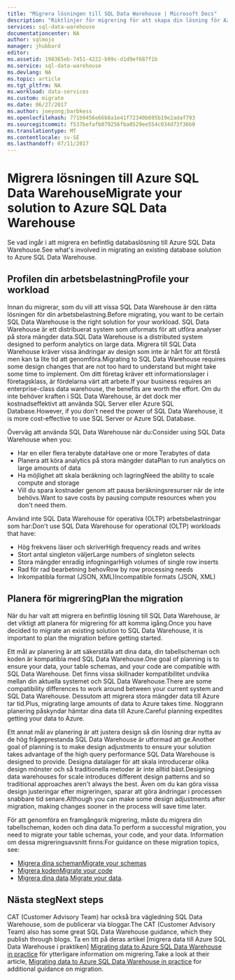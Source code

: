 ```yaml
---
title: "Migrera lösningen till SQL Data Warehouse | Microsoft Docs"
description: "Riktlinjer för migrering för att skapa din lösning för Azure SQL Data Warehouse-plattformen."
services: sql-data-warehouse
documentationcenter: NA
author: sqlmojo
manager: jhubbard
editor: 
ms.assetid: 198365eb-7451-4222-b99c-d1d9ef687f1b
ms.service: sql-data-warehouse
ms.devlang: NA
ms.topic: article
ms.tgt_pltfrm: NA
ms.workload: data-services
ms.custom: migrate
ms.date: 06/27/2017
ms.author: joeyong;barbkess
ms.openlocfilehash: 771b9456e66b8a1e41f72340b695b19e2adaf793
ms.sourcegitcommit: f537befafb079256fba0529ee554c034d73f36b0
ms.translationtype: MT
ms.contentlocale: sv-SE
ms.lasthandoff: 07/11/2017
---
```

# <a name="migrate-your-solution-to-azure-sql-data-warehouse"></a><span data-ttu-id="a246c-103">Migrera lösningen till Azure SQL Data Warehouse</span><span class="sxs-lookup"><span data-stu-id="a246c-103">Migrate your solution to Azure SQL Data Warehouse</span></span>
<span data-ttu-id="a246c-104">Se vad ingår i att migrera en befintlig databaslösning till Azure SQL Data Warehouse.</span><span class="sxs-lookup"><span data-stu-id="a246c-104">See what's involved in migrating an existing database solution to Azure SQL Data Warehouse.</span></span> 

## <a name="profile-your-workload"></a><span data-ttu-id="a246c-105">Profilen din arbetsbelastning</span><span class="sxs-lookup"><span data-stu-id="a246c-105">Profile your workload</span></span>
<span data-ttu-id="a246c-106">Innan du migrerar, som du vill att vissa SQL Data Warehouse är den rätta lösningen för din arbetsbelastning.</span><span class="sxs-lookup"><span data-stu-id="a246c-106">Before migrating, you want to be certain SQL Data Warehouse is the right solution for your workload.</span></span> <span data-ttu-id="a246c-107">SQL Data Warehouse är ett distribuerat system som utformats för att utföra analyser på stora mängder data.</span><span class="sxs-lookup"><span data-stu-id="a246c-107">SQL Data Warehouse is a distributed system designed to perform analytics on large data.</span></span>  <span data-ttu-id="a246c-108">Migrera till SQL Data Warehouse kräver vissa ändringar av design som inte är hårt för att förstå men kan ta lite tid att genomföra.</span><span class="sxs-lookup"><span data-stu-id="a246c-108">Migrating to SQL Data Warehouse requires some design changes that are not too hard to understand but might take some time to implement.</span></span> <span data-ttu-id="a246c-109">Om ditt företag kräver ett informationslager i företagsklass, är fördelarna värt att arbete.</span><span class="sxs-lookup"><span data-stu-id="a246c-109">If your business requires an enterprise-class data warehouse, the benefits are worth the effort.</span></span> <span data-ttu-id="a246c-110">Om du inte behöver kraften i SQL Data Warehouse, är det dock mer kostnadseffektivt att använda SQL Server eller Azure SQL Database.</span><span class="sxs-lookup"><span data-stu-id="a246c-110">However, if you don't need the power of SQL Data Warehouse, it is more cost-effective to use SQL Server or Azure SQL Database.</span></span>

<span data-ttu-id="a246c-111">Överväg att använda SQL Data Warehouse när du:</span><span class="sxs-lookup"><span data-stu-id="a246c-111">Consider using SQL Data Warehouse when you:</span></span>
- <span data-ttu-id="a246c-112">Har en eller flera terabyte data</span><span class="sxs-lookup"><span data-stu-id="a246c-112">Have one or more Terabytes of data</span></span>
- <span data-ttu-id="a246c-113">Planera att köra analytics på stora mängder data</span><span class="sxs-lookup"><span data-stu-id="a246c-113">Plan to run analytics on large amounts of data</span></span>
- <span data-ttu-id="a246c-114">Ha möjlighet att skala beräkning och lagring</span><span class="sxs-lookup"><span data-stu-id="a246c-114">Need the ability to scale compute and storage</span></span> 
- <span data-ttu-id="a246c-115">Vill du spara kostnader genom att pausa beräkningsresurser när de inte behövs.</span><span class="sxs-lookup"><span data-stu-id="a246c-115">Want to save costs by pausing compute resources when you don't need them.</span></span>

<span data-ttu-id="a246c-116">Använd inte SQL Data Warehouse för operativa (OLTP) arbetsbelastningar som har:</span><span class="sxs-lookup"><span data-stu-id="a246c-116">Don't use SQL Data Warehouse for operational (OLTP) workloads that have:</span></span>
- <span data-ttu-id="a246c-117">Hög frekvens läser och skriver</span><span class="sxs-lookup"><span data-stu-id="a246c-117">High frequency reads and writes</span></span>
- <span data-ttu-id="a246c-118">Stort antal singleton väljer</span><span class="sxs-lookup"><span data-stu-id="a246c-118">Large numbers of singleton selects</span></span>
- <span data-ttu-id="a246c-119">Stora mängder enradig infogningar</span><span class="sxs-lookup"><span data-stu-id="a246c-119">High volumes of single row inserts</span></span>
- <span data-ttu-id="a246c-120">Rad för rad bearbetning behov</span><span class="sxs-lookup"><span data-stu-id="a246c-120">Row by row processing needs</span></span>
- <span data-ttu-id="a246c-121">Inkompatibla format (JSON, XML)</span><span class="sxs-lookup"><span data-stu-id="a246c-121">Incompatible formats (JSON, XML)</span></span>


## <a name="plan-the-migration"></a><span data-ttu-id="a246c-122">Planera för migrering</span><span class="sxs-lookup"><span data-stu-id="a246c-122">Plan the migration</span></span>

<span data-ttu-id="a246c-123">När du har valt att migrera en befintlig lösning till SQL Data Warehouse, är det viktigt att planera för migrering för att komma igång.</span><span class="sxs-lookup"><span data-stu-id="a246c-123">Once you have decided to migrate an existing solution to SQL Data Warehouse, it is important to plan the migration before getting started.</span></span> 

<span data-ttu-id="a246c-124">Ett mål av planering är att säkerställa att dina data, din tabellscheman och koden är kompatibla med SQL Data Warehouse.</span><span class="sxs-lookup"><span data-stu-id="a246c-124">One goal of planning is to ensure your data, your table schemas, and your code are compatible with SQL Data Warehouse.</span></span> <span data-ttu-id="a246c-125">Det finns vissa skillnader kompatibilitet undvika mellan din aktuella systemet och SQL Data Warehouse.</span><span class="sxs-lookup"><span data-stu-id="a246c-125">There are some compatibility differences to work around between your current system and SQL Data Warehouse.</span></span> <span data-ttu-id="a246c-126">Dessutom att migrera stora mängder data till Azure tar tid.</span><span class="sxs-lookup"><span data-stu-id="a246c-126">Plus, migrating large amounts of data to Azure takes time.</span></span> <span data-ttu-id="a246c-127">Noggrann planering påskyndar hämtar dina data till Azure.</span><span class="sxs-lookup"><span data-stu-id="a246c-127">Careful planning expedites getting your data to Azure.</span></span> 

<span data-ttu-id="a246c-128">Ett annat mål av planering är att justera design så din lösning drar nytta av de hög frågeprestanda SQL Data Warehouse är utformad att ge.</span><span class="sxs-lookup"><span data-stu-id="a246c-128">Another goal of planning is to make design adjustments to ensure your solution takes advantage of the high query performance SQL Data Warehouse is designed to provide.</span></span> <span data-ttu-id="a246c-129">Designa datalager för att skala introducerar olika design mönster och så traditionella metoder är inte alltid bäst.</span><span class="sxs-lookup"><span data-stu-id="a246c-129">Designing data warehouses for scale introduces different design patterns and so traditional approaches aren't always the best.</span></span> <span data-ttu-id="a246c-130">Även om du kan göra vissa design justeringar efter migreringen, sparar att göra ändringar i processen snabbare tid senare.</span><span class="sxs-lookup"><span data-stu-id="a246c-130">Although you can make some design adjustments after migration, making changes sooner in the process will save time later.</span></span>

<span data-ttu-id="a246c-131">För att genomföra en framgångsrik migrering, måste du migrera din tabellscheman, koden och dina data.</span><span class="sxs-lookup"><span data-stu-id="a246c-131">To perform a successful migration, you need to migrate your table schemas, your code, and your data.</span></span> <span data-ttu-id="a246c-132">Information om dessa migreringsavsnitt finns:</span><span class="sxs-lookup"><span data-stu-id="a246c-132">For guidance on these migration topics, see:</span></span>

-  [<span data-ttu-id="a246c-133">Migrera dina scheman</span><span class="sxs-lookup"><span data-stu-id="a246c-133">Migrate your schemas</span></span>](sql-data-warehouse-migrate-schema.md)
-  [<span data-ttu-id="a246c-134">Migrera koden</span><span class="sxs-lookup"><span data-stu-id="a246c-134">Migrate your code</span></span>](sql-data-warehouse-migrate-code.md)
-  <span data-ttu-id="a246c-135">[Migrera dina data](sql-data-warehouse-migrate-data.md).</span><span class="sxs-lookup"><span data-stu-id="a246c-135">[Migrate your data](sql-data-warehouse-migrate-data.md).</span></span> 

<!--
## Perform the migration


## Deploy the solution


## Validate the migration

-->

## <a name="next-steps"></a><span data-ttu-id="a246c-136">Nästa steg</span><span class="sxs-lookup"><span data-stu-id="a246c-136">Next steps</span></span>
<span data-ttu-id="a246c-137">CAT (Customer Advisory Team) har också bra vägledning SQL Data Warehouse, som de publicerar via bloggar.</span><span class="sxs-lookup"><span data-stu-id="a246c-137">The CAT (Customer Advisory Team) also has some great SQL Data Warehouse guidance, which they publish through blogs.</span></span>  <span data-ttu-id="a246c-138">Ta en titt på deras artikel [migrera data till Azure SQL Data Warehouse i praktiken] [ Migrating data to Azure SQL Data Warehouse in practice] för ytterligare information om migrering.</span><span class="sxs-lookup"><span data-stu-id="a246c-138">Take a look at their article, [Migrating data to Azure SQL Data Warehouse in practice][Migrating data to Azure SQL Data Warehouse in practice] for additional guidance on migration.</span></span>

<!--Image references-->

<!--Article references-->

<!--MSDN references-->

<!--Other Web references-->
[Migrating data to Azure SQL Data Warehouse in practice]: https://blogs.msdn.microsoft.com/sqlcat/2016/08/18/migrating-data-to-azure-sql-data-warehouse-in-practice/
